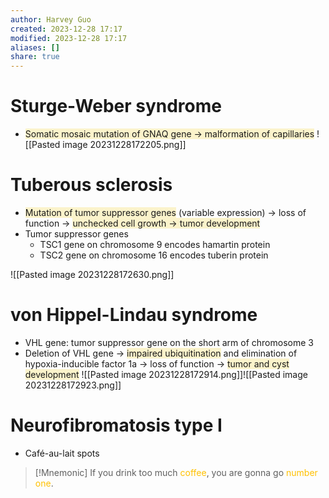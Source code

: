 ```yaml
---
author: Harvey Guo
created: 2023-12-28 17:17
modified: 2023-12-28 17:17
aliases: []
share: true
---
```

# Sturge-Weber syndrome
- <span style="background:rgba(240, 200, 0, 0.2)">Somatic mosaic mutation of GNAQ gene → malformation of capillaries</span>
![[Pasted image 20231228172205.png]]
# Tuberous sclerosis
- <span style="background:rgba(240, 200, 0, 0.2)">Mutation of tumor suppressor genes</span> (variable expression) → loss of function → <span style="background:rgba(240, 200, 0, 0.2)">unchecked cell growth → tumor development</span>
- Tumor suppressor genes
	- TSC1 gene on chromosome 9 encodes hamartin protein
	- TSC2 gene on chromosome 16 encodes tuberin protein

![[Pasted image 20231228172630.png]]
# von Hippel-Lindau syndrome
- VHL gene: tumor suppressor gene on the short arm of chromosome 3
- Deletion of VHL gene → <span style="background:rgba(240, 200, 0, 0.2)">impaired ubiquitination</span> and elimination of hypoxia-inducible factor 1a  → loss of function → <span style="background:rgba(240, 200, 0, 0.2)">tumor and cyst development</span>
![[Pasted image 20231228172914.png]]![[Pasted image 20231228172923.png]]
# Neurofibromatosis type I
- Café-au-lait spots
>[!Mnemonic] 
>If you drink too much <font color="#ffc000">coffee</font>, you are gonna go <font color="#ffc000">number one</font>.